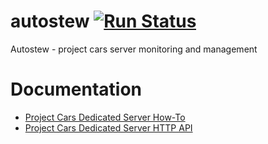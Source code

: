 # autostew [![Run Status](https://api.shippable.com/projects/56e9b0ab9d043da07bdf4ff2/badge?branch=master)](https://app.shippable.com/projects/56e9b0ab9d043da07bdf4ff2)
Autostew - project cars server monitoring and management

# Documentation
* [Project Cars Dedicated Server How-To](http://forum.projectcarsgame.com/showthread.php?22370-Dedicated-Server-HowTo-(Work-in-Progress))
* [Project Cars Dedicated Server HTTP API](http://forum.projectcarsgame.com/showthread.php?26520-Dedicated-Server-API)
